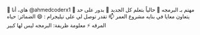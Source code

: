 👋 هاي، أنا @ahmedcoderx1
👀 مهتم بـ البرمجه
🌱 حالياً بتعلم كل الجديد 
💞️ بدور على حد يتعاون معايا في بنايه مشروع العمر 
📫 تقدر توصل لي على تيليجرام : 
😄 الضمائر: حياه المرقه
⚡ معلومة ظريفة: البرمجه ليس لها كبير
<!---
ahmedcoderx1/ahmedcoderx1 is a ✨ special ✨ repository because its `README.md` (this file) appears on your GitHub profile.
You can click the Preview link to take a look at your changes.
--->
